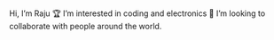 Hi, I’m Raju
🏆 I’m interested in coding and electronics 
💞️ I’m looking to collaborate with people around the world.
